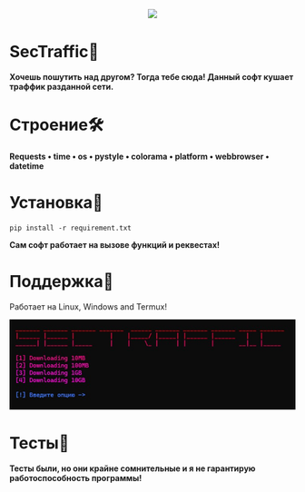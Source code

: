 <p align="center", width="100%">
 <img width="15%" src="https://i.postimg.cc/RFCpQjS5/Vector-2.png">
</p>
 
# SecTraffic🎈
**Хочешь пошутить над другом? Тогда тебе сюда! Данный софт кушает траффик разданной сети.** 

# Строение🛠
  **Requests
  • time
  • os
  • pystyle
  • colorama
  • platform
  • webbrowser
  • datetime**

# Установка🔨
    pip install -r requirement.txt

**Сам софт работает на вызове функций и реквестах!**

# Поддержка🎈
Работает на Linux, Windows and Termux!

![sectrafficM](https://github.com/WolframGit/SecTraffic/blob/main/assets/sectraffic.jpg)

# Тесты🎇
**Тесты были, но они крайне сомнительные и я не гарантирую работоспособность программы!**

